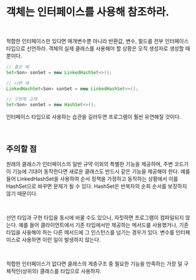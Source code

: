 # 객체는 인터페이스를 사용해 참조하라.

<br>

적합한 인터페이스만 있다면 매개변수뿐 아니라 반환값, 변수, 필드를 전부 인터페이스 타입으로 선언하라. 
객체의 실제 클래스를 사용해야 할 상황은 오직 생성자로 생성할 때뿐이다. 
```java
// 좋은 예
Set<Son> sonSet = new LinkedHashSet<>();

// 나쁜 예
LinkedHashSet<Son> sonSet = new LinkedHashSet<>();

// 구현체 교체
Set<Son> sonSet = new HashSet<>();
```
인터페이스 타입으로 사용하는 습관을 길러두면 프로그램이 훨씬 유연해질 것이다. 

<br>

## 주의할 점
원래의 클래스가 인터페이스의 일반 규약 이외의 특별한 기능을 제공하며, 주변 코드가 이 기능에 기대어 동작한다면 새로운 클래스도 반드시 같은 기능을 제공해야 한다.
예를 들어 LinkedHashSet을 사용하여 순서 정책을 가정하고 동작하는 상황에서 이를 HashSet으로 바꾸면 문제가 될 수 있다. HashSet은 반복자의 순회 순서를 보장하지 않기 때문이다. 

<br>

선언 타입과 구현 타입을 동시에 바꿀 수도 있으나, 자칫하면 프로그램이 컴파일되지 않는다.
예를 들어 클라이언트에서 기존 타입에서만 제공하는 메서드를 사용했거나, 기존 타입을 사용해야 하는 다른 메서드에 그 인스턴스를 넘기는 경우가 있다.
변수를 인터페이스로 사용하면 이런 일이 발생하지 않는다. 

<br>

적합한 인터페이스가 없다면 클래스의 계층구조 중 필요한 기능을 만족하는 가장 덜 구체적인(상위의) 클래스를 타입으로 사용하자. 
